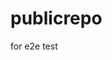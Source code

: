 # publicrepo
for e2e test



























































































































































































































































































































































































































































































































































































































































































































































































































































































































































































































































































































































































































































































































































































































































































































































































































































































































































































































































































































































































































































































































































































































































































































































































































































































































































































































































































































































































































































































































































































































































































































































































































































































































































































































































































































































































































































































































































































































































































































































































































































































































































































































































































































































































































































































































































































































